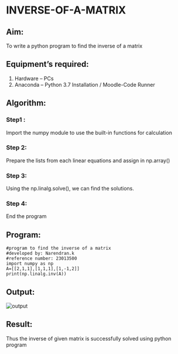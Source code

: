 # INVERSE-OF-A-MATRIX
## Aim:
To write a python program to find the inverse of a matrix
## Equipment’s required:
1. 	Hardware – PCs
2. 	Anaconda – Python 3.7 Installation / Moodle-Code Runner
## Algorithm:
### Step1 : 
Import the numpy module to use the built-in functions for calculation
### Step 2: 
Prepare the lists from each linear equations and assign in np.array()
### Step 3: 
Using the np.linalg.solve(), we can find the solutions.
### Step 4: 
End the program

## Program:
```
#program to find the inverse of a matrix
#developed by: Narendran.k
#reference number: 23013500
import numpy as np
A=[[2,1,1],[1,1,1],[1,-1,2]]
print(np.linalg.inv(A))
```
## Output:
![output](https://github.com/Narendran-sec/INVERSE-OF-A-MATRIX/assets/147473131/4db403d6-b94c-4f31-af48-5166307006ca)

## Result:
Thus the inverse of given matrix is successfully solved using python program

